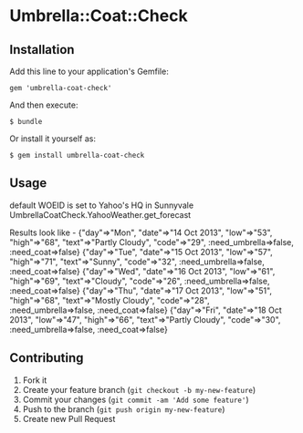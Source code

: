 # Umbrella::Coat::Check

## Installation

Add this line to your application's Gemfile:

    gem 'umbrella-coat-check'

And then execute:

    $ bundle

Or install it yourself as:

    $ gem install umbrella-coat-check

## Usage

default WOEID is set to Yahoo's HQ in Sunnyvale
UmbrellaCoatCheck.YahooWeather.get_forecast

Results look like - {"day"=>"Mon", "date"=>"14 Oct 2013", "low"=>"53", "high"=>"68", "text"=>"Partly Cloudy", "code"=>"29", :need_umbrella=>false, :need_coat=>false}
{"day"=>"Tue", "date"=>"15 Oct 2013", "low"=>"57", "high"=>"71", "text"=>"Sunny", "code"=>"32", :need_umbrella=>false, :need_coat=>false}
{"day"=>"Wed", "date"=>"16 Oct 2013", "low"=>"61", "high"=>"69", "text"=>"Cloudy", "code"=>"26", :need_umbrella=>false, :need_coat=>false}
{"day"=>"Thu", "date"=>"17 Oct 2013", "low"=>"51", "high"=>"68", "text"=>"Mostly Cloudy", "code"=>"28", :need_umbrella=>false, :need_coat=>false}
{"day"=>"Fri", "date"=>"18 Oct 2013", "low"=>"47", "high"=>"66", "text"=>"Partly Cloudy", "code"=>"30", :need_umbrella=>false, :need_coat=>false}


## Contributing

1. Fork it
2. Create your feature branch (`git checkout -b my-new-feature`)
3. Commit your changes (`git commit -am 'Add some feature'`)
4. Push to the branch (`git push origin my-new-feature`)
5. Create new Pull Request

